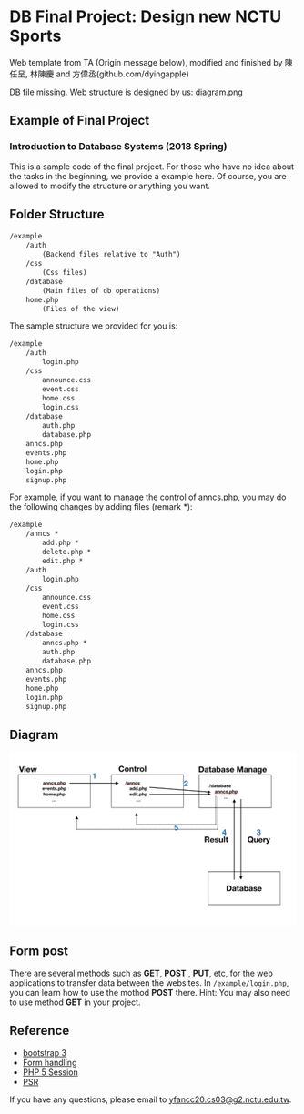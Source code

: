 
# DB Final Project: Design new NCTU Sports 

Web template from TA (Origin message below), modified and finished by 陳任呈, 林陳慶 and 方偉丞(github.com/dyingapple)

DB file missing. Web structure is designed by us: diagram.png


## Example of Final Project

### Introduction to Database Systems (2018 Spring)

This is a sample code of the final project. For those who have no idea about the tasks in the beginning, we provide a example here. Of course, you are allowed to  modify the structure or anything you want.

## Folder Structure
```
/example
    /auth
        (Backend files relative to "Auth")
    /css
        (Css files)
    /database
        (Main files of db operations)
    home.php
        (Files of the view)
```

The sample structure we provided for you is:
```
/example
    /auth
        login.php
    /css
        announce.css
        event.css
        home.css
        login.css
    /database
        auth.php
        database.php
    anncs.php
    events.php
    home.php
    login.php
    signup.php
```

For example, if you want to manage the control of anncs.php, you may do the following changes by adding files (remark \*):
```
/example
    /anncs *
        add.php *
        delete.php *
        edit.php *
    /auth
        login.php
    /css
        announce.css
        event.css
        home.css
        login.css
    /database
        anncs.php *
        auth.php
        database.php
    anncs.php
    events.php
    home.php
    login.php
    signup.php
```

## Diagram
![Alt text](diagram.png?raw=true "Diagram")

## Form post
There are several methods such as **GET**, **POST** , **PUT**, etc, for the web applications to transfer data between the websites.
In `/example/login.php`, you can learn how to use the mothod **POST** there.
Hint: You may also need to use method **GET** in your project.


## Reference
- [bootstrap 3](http://getbootstrap.com/docs/3.3/)
- [Form handling](https://www.w3schools.com/php/php_forms.asp)
- [PHP 5 Session](https://www.w3schools.com/php/php_sessions.asp)
- [PSR](https://www.php-fig.org/psr/)

If you have any questions, please email to yfancc20.cs03@g2.nctu.edu.tw.
